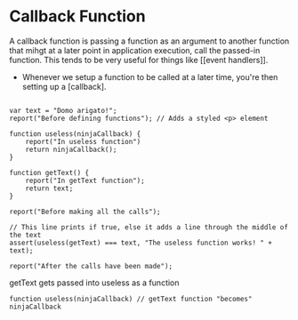 # Callback Function

A callback function is passing a function as an argument to another function that mihgt at a later point in application execution, call the passed-in function. This tends to be very useful for things like [[event handlers]].

- Whenever we setup a function to be called at a later time, you're then setting up a [callback].

```

var text = "Domo arigato!";
report("Before defining functions"); // Adds a styled <p> element

function useless(ninjaCallback) {
	report("In useless function")
	return ninjaCallback();
}

function getText() {
	report("In getText function");
	return text;
}

report("Before making all the calls");

// This line prints if true, else it adds a line through the middle of the text
assert(useless(getText) === text, "The useless function works! " + text);

report("After the calls have been made");

```

getText gets passed into useless as a function

```
function useless(ninjaCallback) // getText function "becomes" ninjaCallback
```